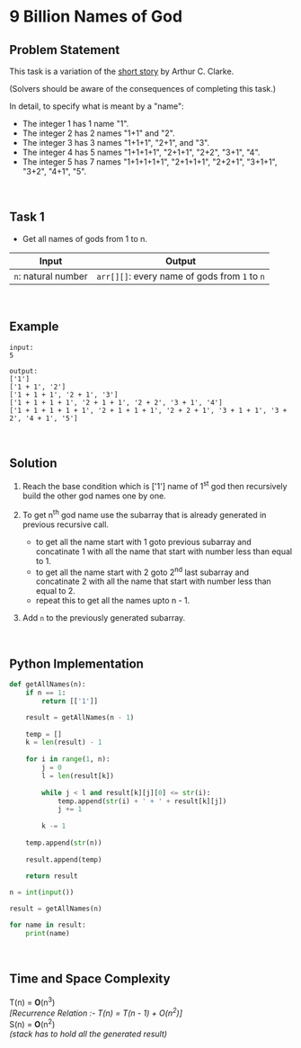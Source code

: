 # 9 Billion Names of God

## Problem Statement


This task is a variation of the [short story](https://en.wikipedia.org/wiki/The_Nine_Billion_Names_of_God#Plot_summary) by Arthur C. Clarke.

(Solvers should be aware of the consequences of completing this task.)

In detail, to specify what is meant by a "name":

* The integer 1 has 1 name "1".
* The integer 2 has 2 names "1+1" and "2".
* The integer 3 has 3 names "1+1+1", "2+1", and "3".
* The integer 4 has 5 names "1+1+1+1", "2+1+1", "2+2", "3+1", "4".
* The integer 5 has 7 names "1+1+1+1+1", "2+1+1+1", "2+2+1", "3+1+1", "3+2", "4+1", "5".

<br>

## Task 1

* Get all names of gods from 1 to n.

| Input | Output |
| --- | --- |
| `n`: natural number | `arr[][]`: every name of gods from `1` to `n` |

<br>

## Example

```
input:
5

output:
['1']
['1 + 1', '2']
['1 + 1 + 1', '2 + 1', '3']
['1 + 1 + 1 + 1', '2 + 1 + 1', '2 + 2', '3 + 1', '4']
['1 + 1 + 1 + 1 + 1', '2 + 1 + 1 + 1', '2 + 2 + 1', '3 + 1 + 1', '3 + 2', '4 + 1', '5']
```

<br>

## Solution

1. Reach the base condition which is ['1'] name of 1<sup>st</sup> god then recursively build the other god names one by one.

2. To get n<sup>th</sup> god name use the subarray that is already generated in previous recursive call.
    * to get all the name start with 1 goto previous subarray and concatinate 1 with all the name that start with number less than equal to 1.
    * to get all the name start with 2 goto 2<sup>nd</sup> last subarray and concatinate 2 with all the name that start with number less than equal to 2.
    * repeat this to get all the names upto n - 1.

3. Add `n` to the previously generated subarray.

<br>

## Python Implementation

```python
def getAllNames(n):
    if n == 1:
        return [['1']]

    result = getAllNames(n - 1)
    
    temp = []
    k = len(result) - 1
    
    for i in range(1, n):
        j = 0
        l = len(result[k])
        
        while j < l and result[k][j][0] <= str(i):
            temp.append(str(i) + ' + ' + result[k][j])
            j += 1
        
        k -= 1
    
    temp.append(str(n))
    
    result.append(temp)
    
    return result 

n = int(input())

result = getAllNames(n)

for name in result:
    print(name)
```

<br>

## Time and Space Complexity

T(n) = **O**(n<sup>3</sup>)
<br> *[Recurrence Relation :- T(n) = T(n - 1) + O(n<sup>2</sup>)]*
<br>S(n) = **O**(n<sup>2</sup>)
<br> *(stack has to hold all the generated result)*
